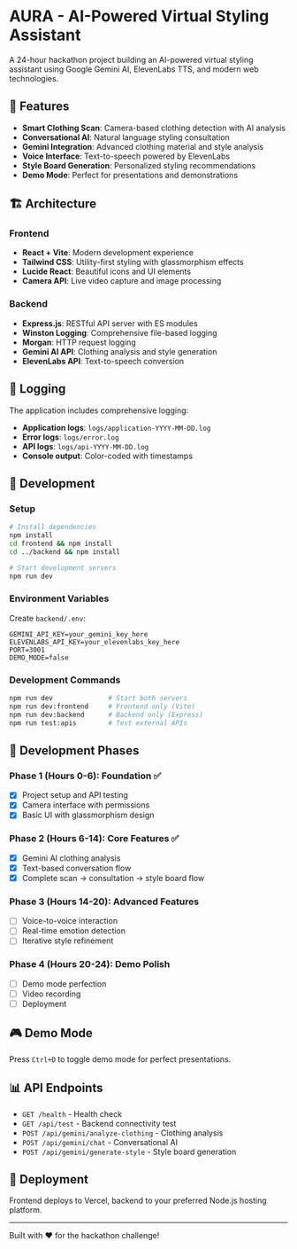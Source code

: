 # AURA - AI-Powered Virtual Styling Assistant

A 24-hour hackathon project building an AI-powered virtual styling assistant using Google Gemini AI, ElevenLabs TTS, and modern web technologies.

## 🚀 Features

- **Smart Clothing Scan**: Camera-based clothing detection with AI analysis
- **Conversational AI**: Natural language styling consultation
- **Gemini Integration**: Advanced clothing material and style analysis
- **Voice Interface**: Text-to-speech powered by ElevenLabs
- **Style Board Generation**: Personalized styling recommendations
- **Demo Mode**: Perfect for presentations and demonstrations

## 🏗 Architecture

### Frontend
- **React + Vite**: Modern development experience
- **Tailwind CSS**: Utility-first styling with glassmorphism effects
- **Lucide React**: Beautiful icons and UI elements
- **Camera API**: Live video capture and image processing

### Backend
- **Express.js**: RESTful API server with ES modules
- **Winston Logging**: Comprehensive file-based logging
- **Morgan**: HTTP request logging
- **Gemini AI API**: Clothing analysis and style generation
- **ElevenLabs API**: Text-to-speech conversion

## 📝 Logging

The application includes comprehensive logging:

- **Application logs**: `logs/application-YYYY-MM-DD.log`
- **Error logs**: `logs/error.log`
- **API logs**: `logs/api-YYYY-MM-DD.log`
- **Console output**: Color-coded with timestamps

## 🔧 Development

### Setup
```bash
# Install dependencies
npm install
cd frontend && npm install
cd ../backend && npm install

# Start development servers
npm run dev
```

### Environment Variables
Create `backend/.env`:
```
GEMINI_API_KEY=your_gemini_key_here
ELEVENLABS_API_KEY=your_elevenlabs_key_here
PORT=3001
DEMO_MODE=false
```

### Development Commands
```bash
npm run dev              # Start both servers
npm run dev:frontend     # Frontend only (Vite)
npm run dev:backend      # Backend only (Express)
npm run test:apis        # Test external APIs
```

## 🎯 Development Phases

### Phase 1 (Hours 0-6): Foundation ✅
- [x] Project setup and API testing
- [x] Camera interface with permissions
- [x] Basic UI with glassmorphism design

### Phase 2 (Hours 6-14): Core Features ✅
- [x] Gemini AI clothing analysis
- [x] Text-based conversation flow
- [x] Complete scan → consultation → style board flow

### Phase 3 (Hours 14-20): Advanced Features
- [ ] Voice-to-voice interaction
- [ ] Real-time emotion detection
- [ ] Iterative style refinement

### Phase 4 (Hours 20-24): Demo Polish
- [ ] Demo mode perfection
- [ ] Video recording
- [ ] Deployment

## 🎮 Demo Mode

Press `Ctrl+D` to toggle demo mode for perfect presentations.

## 📊 API Endpoints

- `GET /health` - Health check
- `GET /api/test` - Backend connectivity test  
- `POST /api/gemini/analyze-clothing` - Clothing analysis
- `POST /api/gemini/chat` - Conversational AI
- `POST /api/gemini/generate-style` - Style board generation

## 🚀 Deployment

Frontend deploys to Vercel, backend to your preferred Node.js hosting platform.

---

Built with ❤️ for the hackathon challenge!